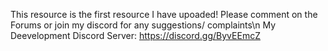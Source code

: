 This resource is the first resource I have upoaded! Please comment on the Forums or join my discord for any suggestions/ complaints\n
My Deevelopment Discord Server: https://discord.gg/ByvEEmcZ
